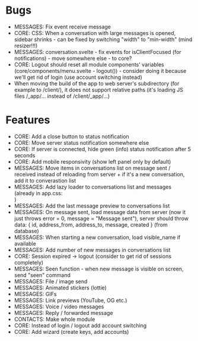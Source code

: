 # Bugs

- MESSAGES: Fix event receive message
- CORE: CSS: When a conversation with large messages is opened, sidebar shrinks - can be fixed by switching "width" to "min-width" (mind resizer!!!)
- MESSAGES: conversation.svelte - fix events for isClientFocused (for notifications) - move somewhere else - to core?
- CORE: Logout should reset all module components' variables (core/components/menu.svelte - logout()) - consider doing it because we'll get rid of login (use account switching instead)
- When moving the build of the app to web server's subdirectory (for example to /client/), it does not support relative paths (it's loading JS files /_app/... instead of /client/_app/...)

# Features

- CORE: Add a close button to status notification
- CORE: Move server status notification somewhere else
- CORE: If server is connected, hide green (info) status notification after 5 seconds
- CORE: Add mobile responsivity (show left panel only by default)
- MESSAGES: Move items in conversations list on message sent / received instead of reloading from server + if it's a new conversation, add it to converastion list
- MESSAGES: Add lazy loader to conversations list and messages (already in app.css: <div class="loader"></div>)
- MESSAGES: Add the last message preview to conversations list
- MESSAGES: On message sent, load message data from server (now it just throws error = 0, message = "Message sent"), server should throw data: { id, address_from, address_to, message, created } (from database)
- MESSAGES: When starting a new conversation, load visible_name if available
- MESSAGES: Add number of new messages in conversations list
- CORE: Session expired -> logout (consider to get rid of sessions completely)
- MESSAGES: Seen function - when new message is visible on screen, send "seen" command
- MESSAGES: File / image send
- MESSAGES: Animated stickers (lottie)
- MESSAGES: GIFs
- MESSAGES: Link previews (YouTube, OG etc.)
- MESSAGES: Voice / video messages
- MESSAGES: Reply / forwarded message
- CONTACTS: Make whole module
- CORE: Instead of login / logout add account switching
- CORE: Add wizard (create keys, add accounts)
